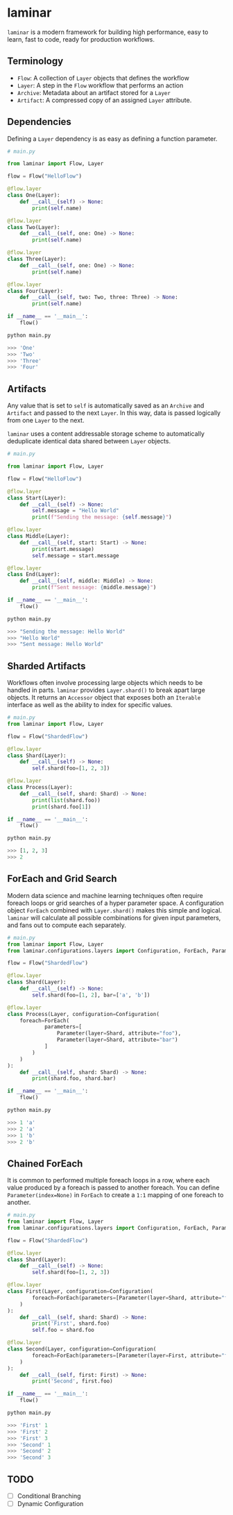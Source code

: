 # laminar

`laminar` is a modern framework for building high performance, easy to learn, fast to code, ready for production workflows.

## Terminology

* `Flow`: A collection of `Layer` objects that defines the workflow
* `Layer`: A step in the `Flow` workflow that performs an action
* `Archive`: Metadata about an artifact stored for a `Layer`
* `Artifact`: A compressed copy of an assigned `Layer` attribute.

## Dependencies

Defining a `Layer` dependency is as easy as defining a function parameter.

```python
# main.py

from laminar import Flow, Layer

flow = Flow("HelloFlow")

@flow.layer
class One(Layer):
    def __call__(self) -> None:
        print(self.name)

@flow.layer
class Two(Layer):
    def __call__(self, one: One) -> None:
        print(self.name)

@flow.layer
class Three(Layer):
    def __call__(self, one: One) -> None:
        print(self.name)

@flow.layer
class Four(Layer):
    def __call__(self, two: Two, three: Three) -> None:
        print(self.name)

if __name__ == '__main__':
    flow()
```

```python
python main.py

>>> 'One'
>>> 'Two'
>>> 'Three'
>>> 'Four'
```

## Artifacts

Any value that is set to `self` is automatically saved as an `Archive` and `Artifact` and passed to the next `Layer`. In this way, data is passed logically from one `Layer` to the next.

`laminar` uses a content addressable storage scheme to automatically deduplicate identical data shared between `Layer` objects.

```python
# main.py

from laminar import Flow, Layer

flow = Flow("HelloFlow")

@flow.layer
class Start(Layer):
    def __call__(self) -> None:
        self.message = "Hello World"
        print(f"Sending the message: {self.message}")

@flow.layer
class Middle(Layer):
    def __call__(self, start: Start) -> None:
        print(start.message)
        self.message = start.message

@flow.layer
class End(Layer):
    def __call__(self, middle: Middle) -> None:
        print(f"Sent message: {middle.message}")

if __name__ == '__main__':
    flow()
```

```python
python main.py

>>> "Sending the message: Hello World"
>>> "Hello World"
>>> "Sent message: Hello World"
```

## Sharded Artifacts

Workflows often involve processing large objects which needs to be handled in parts. `laminar` provides `Layer.shard()` to break apart large objects. It returns an `Accessor` object that exposes both an `Iterable` interface as well as the ability to index for specific values.

```python
# main.py
from laminar import Flow, Layer

flow = Flow("ShardedFlow")

@flow.layer
class Shard(Layer):
    def __call__(self) -> None:
        self.shard(foo=[1, 2, 3])

@flow.layer
class Process(Layer):
    def __call__(self, shard: Shard) -> None:
        print(list(shard.foo))
        print(shard.foo[1])

if __name__ == '__main__':
    flow()
```

```python
python main.py

>>> [1, 2, 3]
>>> 2
```

## ForEach and Grid Search

Modern data science and machine learning techniques often require foreach loops or grid searches of a hyper parameter space. A configuration object `ForEach` combined with `Layer.shard()` makes this simple and logical. `laminar` will calculate all possible combinations for given input parameters, and fans out to compute each separately.

```python
# main.py
from laminar import Flow, Layer
from laminar.configurations.layers import Configuration, ForEach, Parameters

flow = Flow("ShardedFlow")

@flow.layer
class Shard(Layer):
    def __call__(self) -> None:
        self.shard(foo=[1, 2], bar=['a', 'b'])

@flow.layer
class Process(Layer, configuration=Configuration(
    foreach=ForEach(
            parameters=[
                Parameter(layer=Shard, attribute="foo"),
                Parameter(layer=Shard, attribute="bar")
            ]
        )
    )
):
    def __call__(self, shard: Shard) -> None:
        print(shard.foo, shard.bar)

if __name__ == '__main__':
    flow()
```

```python
python main.py

>>> 1 'a'
>>> 2 'a'
>>> 1 'b'
>>> 2 'b'
```

## Chained ForEach

It is common to performed multiple foreach loops in a row, where each value produced by a foreach is passed to another foreach. You can define `Parameter(index=None)` in `ForEach` to create a `1:1` mapping of one foreach to another.

```python
# main.py
from laminar import Flow, Layer
from laminar.configurations.layers import Configuration, ForEach, Parameters

flow = Flow("ShardedFlow")

@flow.layer
class Shard(Layer):
    def __call__(self) -> None:
        self.shard(foo=[1, 2, 3])

@flow.layer
class First(Layer, configuration=Configuration(
        foreach=ForEach(parameters=[Parameter(layer=Shard, attribute="foo")])
    )
):
    def __call__(self, shard: Shard) -> None:
        print('First', shard.foo)
        self.foo = shard.foo

@flow.layer
class Second(Layer, configuration=Configuration(
        foreach=ForEach(parameters=[Parameter(layer=First, attribute="foo", index=None)])
    )
):
    def __call__(self, first: First) -> None:
        print('Second', first.foo)

if __name__ == '__main__':
    flow()
```

```python
python main.py

>>> 'First' 1
>>> 'First' 2
>>> 'First' 3
>>> 'Second' 1
>>> 'Second' 2
>>> 'Second' 3
```

## TODO
- [ ] Conditional Branching
- [ ] Dynamic Configuration
